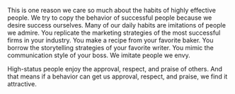 This is one reason we care so much about the habits of highly
effective people. We try to copy the behavior of successful people
because we desire success ourselves. Many of our daily habits are
imitations of people we admire. You replicate the marketing strategies
of the most successful firms in your industry. You make a recipe from
your favorite baker. You borrow the storytelling strategies of your
favorite writer. You mimic the communication style of your boss. We
imitate people we envy.

High-status people enjoy the approval, respect, and praise of
others. And that means if a behavior can get us approval, respect, and
praise, we find it attractive.